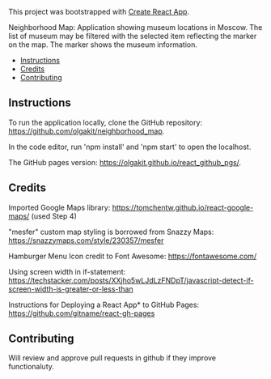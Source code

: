 This project was bootstrapped with [Create React App](https://github.com/facebook/create-react-app).

Neighborhood Map: Application showing museum locations in Moscow. The list of museum may be filtered with the selected item reflecting the marker on the map. The marker shows the museum information. 


* [Instructions](#instructions)
* [Credits](#credits)
* [Contributing](#contributing)

## Instructions ##

To run the application locally, clone the GitHub repository: https://github.com/olgakit/neighborhood_map.

In the code editor, run 'npm install' and 'npm start' to open the localhost.

The GitHub pages version: https://olgakit.github.io/react_github_pgs/.

## Credits ##

Imported Google Maps library: https://tomchentw.github.io/react-google-maps/ (used Step 4)

"mesfer" custom map styling is borrowed from Snazzy Maps: https://snazzymaps.com/style/230357/mesfer

Hamburger Menu Icon credit to Font Awesome: https://fontawesome.com/

Using screen width in if-statement: 
https://techstacker.com/posts/XXjho5wLJdLzFNDpT/javascript-detect-if-screen-width-is-greater-or-less-than

Instructions for Deploying a React App* to GitHub Pages: https://github.com/gitname/react-gh-pages

## Contributing ##

Will review and approve pull requests in github if they improve functionaluty. 
